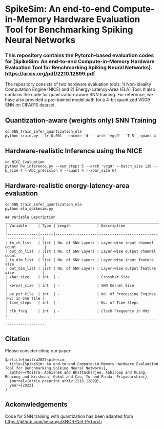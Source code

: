 # SpikeSim: An end-to-end Compute-in-Memory Hardware Evaluation Tool for Benchmarking Spiking Neural Networks
### This repository contains the Pytorch-based evaluation codes for [SpikeSim: An end-to-end Compute-in-Memory Hardware Evaluation Tool for Benchmarking Spiking Neural Networks]. https://arxiv.org/pdf/2210.12899.pdf
 
The repository consists of two hardware evaluation tools: 1) Non-ideality Computation Engine (NICE) and 2) Energy-Latency-Area (ELA) Tool. It also contains the code for quantization-aware SNN training. For reference, we have also provided a pre-trained model path for a 4-bit quantized VGG9 SNN on CIFAR10 dataset. 

## Quantization-aware (weights only) SNN Training
```shell
cd SNN_train_infer_quantization_ela
python train.py --lr 0.001 --encode 'd' --arch 'vgg9' --T 5 --quant 4
```
## Hardware-realistic Inference using the NICE
```shell
cd NICE_Evaluation
python hw_inference.py --num_steps 5 --arch 'vgg9' --batch_size 128 --b_size 4 --ADC_precision 4 --quant 4 --xbar_size 64
```
## Hardware-realistic energy-latency-area evaluation
```shell
cd SNN_train_infer_quantization_ela
python ela_spikesim.py 
```
```
## Variable Description 
________________________________________________________________________________________
| Variable     | Type | Length            | Description                                |
|--------------|------|-------------------|--------------------------------------------|
| in_ch_list   | list | No. of SNN Layers | Layer-wise input channel count             |
| out_ch_list  | list | No. of SNN Layers | Layer-wise output channel count            |
| in_dim_list  | list | No. of SNN Layers | Layer-wise input feature size              |
| out_dim_list | list | No. of SNN Layers | Layer-wise output feature size             |
| xbar_size    | int  | -                 | Crossbar Size                              |
| kernel_size  | int  | -                 | SNN Kernel Size                            | 
| pe_per_tile  | int  | -                 | No. of Processing Engines (PE) in one tile |
| time_steps   | int  | -                 | No. of Time Steps                          |
| clk_freq     | int  | -                 | Clock Frequency in MHz                     | 
----------------------------------------------------------------------------------------
```
## Citation
Please consider citing our paper:

```
@article{moitra2022spikesim,
  title={SpikeSim: An end-to-end Compute-in-Memory Hardware Evaluation Tool for Benchmarking Spiking Neural Networks},
  author={Moitra, Abhishek and Bhattacharjee, Abhiroop and Kuang, Runcong and Krishnan, Gokul and Cao, Yu and Panda, Priyadarshini},
  journal={arXiv preprint arXiv:2210.12899},
  year={2022}
}
```
## Ackonwledgements

Code for SNN training with quantization has been adapted from https://github.com/jiecaoyu/XNOR-Net-PyTorch 
